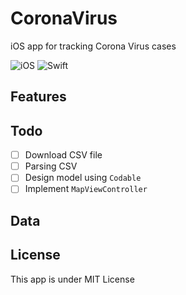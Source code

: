 # CoronaVirus
iOS app for tracking Corona Virus cases

![iOS](https://img.shields.io/badge/iOS-10%20-blue)
![Swift](https://img.shields.io/badge/Swift-5-orange?logo=Swift&logoColor=white)

## Features

## Todo

- [ ] Download CSV file
- [ ] Parsing CSV
- [ ] Design model using `Codable`
- [ ] Implement `MapViewController`

## Data

## License
This app is under MIT License

